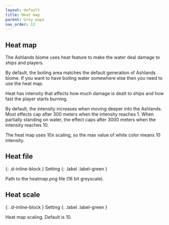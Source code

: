 ```yaml
---
layout: default
title: Heat map
parent: Grey maps
nav_order: 13
---
```


## Heat map

The Ashlands biome uses heat feature to make the water deal damage to ships and players.

By default, the boiling area matches the default generation of Ashlands biome. If you want to have boiling water somewhere else then you need to use the heat map.

Heat has intensity that affects how much damage is dealt to ships and how fast the player starts burning.

By default, the intensity increases when moving deeper into the Ashlands. Most effects cap after 300 meters when the intensity reaches 1. When partially standing on water, the effect caps after 3000 meters when the intensity reaches 10.

The heat map uses 10x scaling, so the max value of white color means 10 intensity.

## Heat file

{: .d-inline-block }
Setting
{: .label .label-green }

Path to the heatmap.png file (16 bit greyscale).

## Heat scale

{: .d-inline-block }
Setting
{: .label .label-green }

Heat map scaling. Default is 10.
